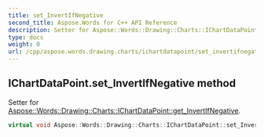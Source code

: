```yaml
---
title: set_InvertIfNegative
second_title: Aspose.Words for C++ API Reference
description: Setter for Aspose::Words::Drawing::Charts::IChartDataPoint::get_InvertIfNegative. 
type: docs
weight: 0
url: /cpp/aspose.words.drawing.charts/ichartdatapoint/set_invertifnegative/
---
```

## IChartDataPoint.set_InvertIfNegative method


Setter for [Aspose::Words::Drawing::Charts::IChartDataPoint::get_InvertIfNegative](../get_invertifnegative/).

```cpp
virtual void Aspose::Words::Drawing::Charts::IChartDataPoint::set_InvertIfNegative(bool value)=0
```

